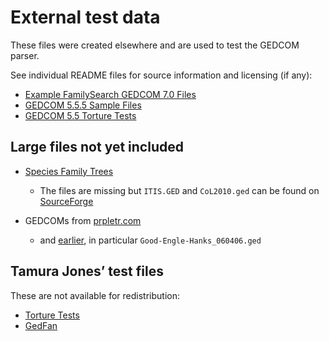 # External test data

These files were created elsewhere and are used to test the GEDCOM parser.

See individual README files for source information and licensing (if any):
* [Example FamilySearch GEDCOM 7.0 Files](example-familysearch-gedcom-70-files/README.md)
* [GEDCOM 5.5.5 Sample Files](gedcom-555-sample-files/README.md)
* [GEDCOM 5.5 Torture Tests](torture-test-55-files/README.md)

## Large files not yet included

* [Species Family Trees](https://famousfamilytrees.blogspot.com/2008/07/species-family-trees.html)
  - The files are missing but `ITIS.GED` and `CoL2010.ged` can be found on [SourceForge](https://sourceforge.net/projects/godskingsheroes/files/ged%20files/)
  
* GEDCOMs from [prpletr.com](https://web.archive.org/web/20150905211732/http://www.prpletr.com/Gedcoms.htm)
  - and [earlier](https://web.archive.org/web/20070918050035/http://www.prpletr.com/Gedcoms.htm), in particular `Good-Engle-Hanks_060406.ged`

## Tamura Jones’ test files

These are not available for redistribution:

- [Torture Tests](https://www.tamurajones.net/DownloadTortureTests.xhtml)
- [GedFan](https://www.tamurajones.net/GedFan.xhtml)
